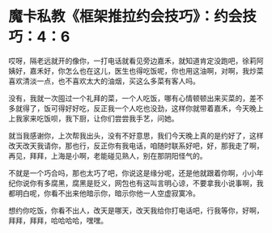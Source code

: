 # 魔卡私教《框架推拉约会技巧》：约会技巧：4：6

哎呀，隔老远就开的像你，一打电话就看见旁边嘉禾，就知道肯定没跑吧，徐莉阿姨好，嘉禾好，你怎么也在这儿，医生也得吃饭呢，你也用这油啊，对啊，我炒菜喜欢清淡一点，也不喜欢太大的油烟，买这么多菜有客人吗。

没有，我就一次囤过一个礼拜的菜，一个人吃饭，哪有心情顿顿出来买菜的，差不多就得了，饭可得好好吃，反正我一个人吃也没劲，这样你就带着嘉禾，今天晚上上我家来吃饭呗，我下厨，让你们尝尝我手艺，问她。

就当我感谢你，上次帮我出头，没有不好意思，我们今天晚上真的是约好了，这样改天改天我请你，那也行，反正你有我电话，咱随时联系好吧，好，那我走了啊，再见，拜拜，上海是小啊，老能碰见熟人，别在那阴阳怪气的。

不就是一个巧合吗，那也太巧了吧，你说这是缘分呢，还是他就跟着你啊，小小年纪你说你有多腐黑，腐黑是贬义，网包也有这叫言明心谅，不要拿我小说事啊，我都明白呢，你看不出来他暗示你，暗示你他一人空虚寂寞冷。

想约你吃饭，你看不出人，改天是哪天，改天我给你打电话吧，行我等你，好啊，拜拜，拜拜，哈哈哈哈，嘿嘿。